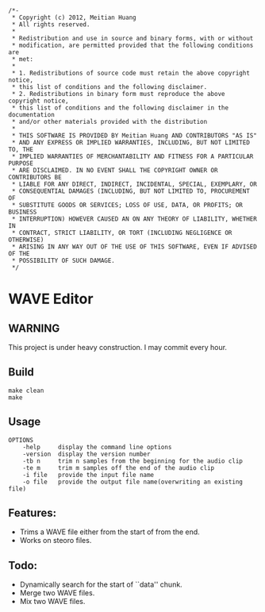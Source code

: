 ```
/*-
 * Copyright (c) 2012, Meitian Huang
 * All rights reserved.
 *
 * Redistribution and use in source and binary forms, with or without
 * modification, are permitted provided that the following conditions are
 * met:
 *
 * 1. Redistributions of source code must retain the above copyright notice,
 * this list of conditions and the following disclaimer.
 * 2. Redistributions in binary form must reproduce the above copyright notice,
 * this list of conditions and the following disclaimer in the documentation
 * and/or other materials provided with the distribution
 *
 * THIS SOFTWARE IS PROVIDED BY Meitian Huang AND CONTRIBUTORS "AS IS"
 * AND ANY EXPRESS OR IMPLIED WARRANTIES, INCLUDING, BUT NOT LIMITED TO, THE
 * IMPLIED WARRANTIES OF MERCHANTABILITY AND FITNESS FOR A PARTICULAR PURPOSE
 * ARE DISCLAIMED. IN NO EVENT SHALL THE COPYRIGHT OWNER OR CONTRIBUTORS BE
 * LIABLE FOR ANY DIRECT, INDIRECT, INCIDENTAL, SPECIAL, EXEMPLARY, OR
 * CONSEQUENTIAL DAMAGES (INCLUDING, BUT NOT LIMITED TO, PROCUREMENT OF
 * SUBSTITUTE GOODS OR SERVICES; LOSS OF USE, DATA, OR PROFITS; OR BUSINESS
 * INTERRUPTION) HOWEVER CAUSED AN ON ANY THEORY OF LIABILITY, WHETHER IN
 * CONTRACT, STRICT LIABILITY, OR TORT (INCLUDING NEGLIGENCE OR OTHERWISE)
 * ARISING IN ANY WAY OUT OF THE USE OF THIS SOFTWARE, EVEN IF ADVISED OF THE
 * POSSIBILITY OF SUCH DAMAGE.
 */
```

# WAVE Editor

## WARNING

This project is under heavy construction. I may commit every hour.


## Build
```
make clean
make
```

## Usage
```
OPTIONS
    -help     display the command line options
    -version  display the version number
    -tb n     trim n samples from the beginning for the audio clip
    -te m     trim m samples off the end of the audio clip
    -i file   provide the input file name
    -o file   provide the output file name(overwriting an existing file)
```

## Features:
* Trims a WAVE file either from the start of from the end.
* Works on steoro files.

## Todo:
* Dynamically search for the start of ``data'' chunk.
* Merge two WAVE files.
* Mix two WAVE files.
